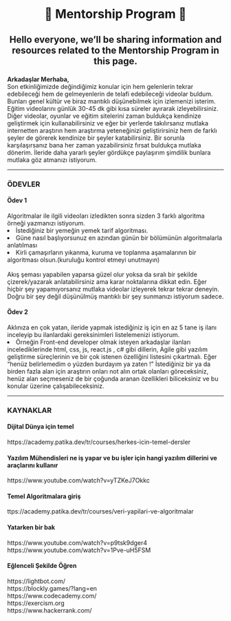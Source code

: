 <h1 align="center">🚀 Mentorship Program 🚀</h1>



<h2><p align="center">
  Hello everyone, we’ll be sharing information and resources related to the Mentorship Program in this page.
</p></h2>


<p>
<strong>Arkadaşlar Merhaba,</strong> <br>  
Son etkinliğimizde değindiğimiz konular için hem gelenlerin tekrar edebileceği hem de gelmeyenlerin de telafi edebileceği videolar buldum. Bunları genel kültür ve biraz mantıklı düşünebilmek için izlemenizi isterim.
Eğitim videolarını günlük 30-45 dk gibi kısa süreler ayırarak izleyebilirsiniz. Diğer videolar, oyunlar ve eğitim sitelerini zaman buldukça kendinize geliştirmek için kullanabilirsiniz ve eğer bir yerlerde takılırsanız  mutlaka internetten araştırın hem araştırma yeteneğinizi geliştirirsiniz hem de farklı şeyler de görerek kendinize bir şeyler katabilirsiniz. Bir sorunla karşılaşırsanız bana her zaman yazabilirsiniz fırsat buldukça mutlaka dönerim. İleride daha yararlı şeyler gördükçe paylaşırım şimdilik bunlara mutlaka göz atmanızı istiyorum.
</p>

<hr>

<div> 
<h3> <stront>ÖDEVLER</stront> </h3>
<p>
<h4>Ödev 1</h4>
Algoritmalar ile ilgili videoları izledikten sonra sizden 3 farklı algoritma örneği yazmanızı istiyorum. 
  <br>
<li>İstediğiniz bir yemeğin yemek tarif algoritması.</li>
<li>Güne nasıl başlıyorsunuz en azından günün bir bölümünün algoritmalarla anlatılması</li>
<li>Kirli çamaşırların yıkanma, kuruma ve toplanma aşamalarının bir algoritması olsun.(kuruluğu kontrol etmeyi unutmayın)</li>
<br>
Akış şeması yapabilen yaparsa güzel olur yoksa da sıralı bir şekilde çizerek/yazarak anlatabilirsiniz ama karar noktalarına dikkat edin. Eğer hiçbir şey yapamıyorsanız mutlaka videolar izleyerek tekrar tekrar deneyin. Doğru bir şey değil düşünülmüş mantıklı bir şey sunmanızı istiyorum sadece.
</p>
</div>


<p>
<h4>Ödev 2</h4>
Aklınıza en çok yatan, ileride yapmak istediğiniz iş için en az 5 tane iş ilanı inceleyip bu ilanlardaki gereksinimleri listelemenizi istiyorum.
<br>
<li>Örneğin Front-end developer olmak isteyen arkadaşlar ilanları incelediklerinde html, css, js, react.js , c# gibi dillerin, Agile gibi yazılım geliştirme süreçlerinin ve bir çok istenen özelliğini listesini çıkartmalı. Eğer “henüz belirlemedim o yüzden burdayım ya zaten !”  İstediğiniz bir ya da birden fazla alan için araştırın onları not alın ortak olanları göreceksiniz, henüz alan seçmeseniz de bir çoğunda aranan özellikleri biliceksiniz ve bu konular üzerine çalışabileceksiniz.</li>
</p>

<hr>

<h3> <stront>KAYNAKLAR</stront> </h3>

<h4>Dijital Dünya için temel </h4>
https://academy.patika.dev/tr/courses/herkes-icin-temel-dersler

<h4>Yazılım Mühendisleri ne iş yapar ve bu işler için hangi yazılım dillerini ve araçlarını kullanır</h4>
https://www.youtube.com/watch?v=yTZKeJ7Okkc

<h4>Temel Algoritmalara giriş </h4>
ttps://academy.patika.dev/tr/courses/veri-yapilari-ve-algoritmalar

<h4>Yatarken bir bak</h4>
https://www.youtube.com/watch?v=p9tsk9dger4 
<br>
https://www.youtube.com/watch?v=1Pve-uH5FSM

<h4>Eğlenceli Şekilde Öğren</h4>
https://lightbot.com/
<br>
https://blockly.games/?lang=en
<br>
https://www.codecademy.com/
<br>
https://exercism.org
<br>
https://www.hackerrank.com/
